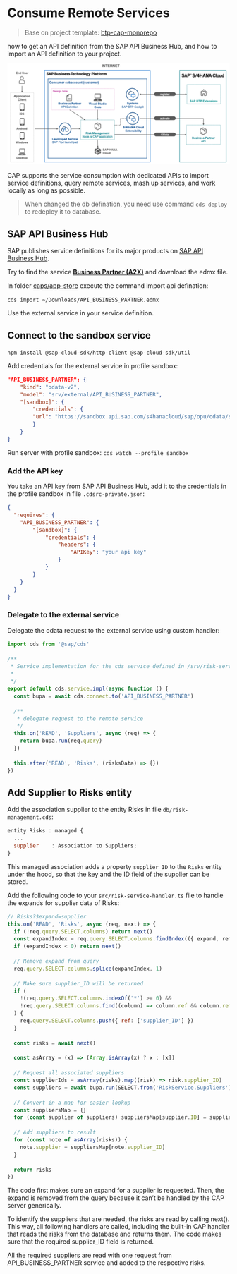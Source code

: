 # Consume Remote Services

> Base on project template: [btp-cap-monorepo](../../btp-cap-monorepo/)

how to get an API definition from the SAP API Business Hub, and how to import an API definition to your project.

![](../images/btp/external_service_solution_overview.png)

CAP supports the service consumption with dedicated APIs to import service definitions, query remote services, mash up services, and work locally as long as possible.

> When changed the db defination, you need use command `cds deploy` to redeploy it to database.

## SAP API Business Hub

SAP publishes service definitions for its major products on [SAP API Business Hub](https://api.sap.com/).

Try to find the service [**Business Partner (A2X)**](https://api.sap.com/api/API_BUSINESS_PARTNER/overview) and download the edmx file.

In folder [caps/app-store](../../btp-cap-monorepo/caps/app-store/) execute the command import api defination:

`cds import ~/Downloads/API_BUSINESS_PARTNER.edmx`

Use the external service in your service definition.

## Connect to the sandbox service

`npm install @sap-cloud-sdk/http-client @sap-cloud-sdk/util`

Add credentials for the external service in profile sandbox:

```json
"API_BUSINESS_PARTNER": {
    "kind": "odata-v2",
    "model": "srv/external/API_BUSINESS_PARTNER",
    "[sandbox]": {
        "credentials": {
        "url": "https://sandbox.api.sap.com/s4hanacloud/sap/opu/odata/sap/API_BUSINESS_PARTNER/"
        }
    }
}
```

Run server with profile sandbox: `cds watch --profile sandbox`

### Add the API key

You take an API key from SAP API Business Hub, add it to the credentials in the profile sandbox in file `.cdsrc-private.json`:

```json
{
  "requires": {
    "API_BUSINESS_PARTNER": {
        "[sandbox]": {
            "credentials": {
                "headers": {
                    "APIKey": "your api key"
                }
            }
        }
    }
  }
}
```

### Delegate to the external service

Delegate the odata request to the external service using custom handler:

```typescript
import cds from '@sap/cds'

/**
 * Service implementation for the cds service defined in /srv/risk-service.cds
 *
 */
export default cds.service.impl(async function () {
  const bupa = await cds.connect.to('API_BUSINESS_PARTNER')

  /**
   * delegate request to the remote service
   */
  this.on('READ', 'Suppliers', async (req) => {
    return bupa.run(req.query)
  })

  this.after('READ', 'Risks', (risksData) => {})
})
```

## Add Supplier to Risks entity

Add the association supplier to the entity Risks in file `db/risk-management.cds`:

```javascript
entity Risks : managed {
  ...
  supplier    : Association to Suppliers;
}
```

This managed association adds a property `supplier_ID` to the `Risks` entity under the hood, so that the key and the ID field of the supplier can be stored.

Add the following code to your `src/risk-service-handler.ts` file to handle the expands for supplier data of Risks:

```javascript
// Risks?$expand=supplier
this.on('READ', 'Risks', async (req, next) => {
  if (!req.query.SELECT.columns) return next()
  const expandIndex = req.query.SELECT.columns.findIndex(({ expand, ref }) => expand && ref[0] === 'supplier')
  if (expandIndex < 0) return next()

  // Remove expand from query
  req.query.SELECT.columns.splice(expandIndex, 1)

  // Make sure supplier_ID will be returned
  if (
    !(req.query.SELECT.columns.indexOf('*') >= 0) &&
    !req.query.SELECT.columns.find((column) => column.ref && column.ref.find((ref) => ref == 'supplier_ID'))
  ) {
    req.query.SELECT.columns.push({ ref: ['supplier_ID'] })
  }

  const risks = await next()

  const asArray = (x) => (Array.isArray(x) ? x : [x])

  // Request all associated suppliers
  const supplierIds = asArray(risks).map((risk) => risk.supplier_ID)
  const suppliers = await bupa.run(SELECT.from('RiskService.Suppliers').where({ ID: supplierIds }))

  // Convert in a map for easier lookup
  const suppliersMap = {}
  for (const supplier of suppliers) suppliersMap[supplier.ID] = supplier

  // Add suppliers to result
  for (const note of asArray(risks)) {
    note.supplier = suppliersMap[note.supplier_ID]
  }

  return risks
})
```

The code first makes sure an expand for a supplier is requested. Then, the expand is removed from the query because it can’t be handled by the CAP server generically.

To identify the suppliers that are needed, the risks are read by calling next(). This way, all following handlers are called, including the built-in CAP handler that reads the risks from the database and returns them. The code makes sure that the required supplier_ID field is returned.

All the required suppliers are read with one request from API_BUSINESS_PARTNER service and added to the respective risks.

